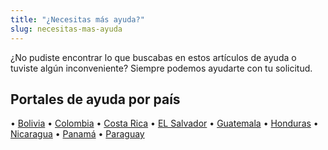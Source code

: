 ```yaml
---
title: "¿Necesitas más ayuda?"
slug: necesitas-mas-ayuda
---
```


¿No pudiste encontrar lo que buscabas en estos artículos de ayuda o tuviste algún inconveniente?
Siempre podemos ayudarte con tu solicitud.

## Portales de ayuda por país

• [Bolivia](https://ayuda.tigo.com.bo/hc/es)
• [Colombia](https://ayuda.tigo.com.co/hc/es)
• [Costa Rica](https://ayuda.tigo.co.cr/hc/es)
• [EL Salvador](https://ayuda.tigo.com.sv/hc/es)
• [Guatemala](https://ayuda.tigo.com.gt/hc/es)
• [Honduras](https://ayuda.tigo.com.hn/hc/es)
• [Nicaragua](https://ayuda.tigo.com.ni/hc/es)
• [Panamá](https://ayuda.tigo.com.pa/hc/es)
• [Paraguay](https://ayuda.tigo.com.py/hc/es)
